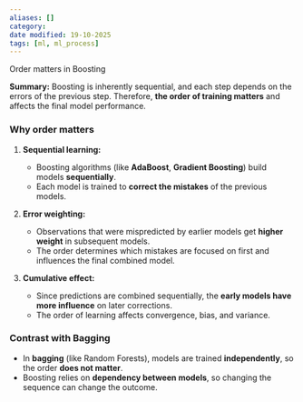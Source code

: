 ```yaml
---
aliases: []
category:
date modified: 19-10-2025
tags: [ml, ml_process]
---
```

Order matters in Boosting


**Summary:**
Boosting is inherently sequential, and each step depends on the errors of the previous step. Therefore, **the order of training matters** and affects the final model performance.

### **Why order matters**

1. **Sequential learning:**

   * Boosting algorithms (like **AdaBoost**, **Gradient Boosting**) build models **sequentially**.
   * Each model is trained to **correct the mistakes** of the previous models.

2. **Error weighting:**

   * Observations that were mispredicted by earlier models get **higher weight** in subsequent models.
   * The order determines which mistakes are focused on first and influences the final combined model.

3. **Cumulative effect:**

   * Since predictions are combined sequentially, the **early models have more influence** on later corrections.
   * The order of learning affects convergence, bias, and variance.
### **Contrast with Bagging**

* In **bagging** (like Random Forests), models are trained **independently**, so the order **does not matter**.
* Boosting relies on **dependency between models**, so changing the sequence can change the outcome.